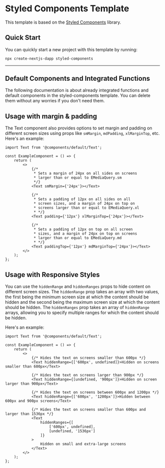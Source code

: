 # Styled Components Template

This template is based on the [Styled Components](https://styled-components.com/) library.

## Quick Start

You can quickly start a new project with this template by running:

```bash
npx create-nextjs-dapp styled-components
```

---

## Default Components and Integrated Functions

The following documentation is about already integrated functions and default components in the styled-components template. You can delete them without any worries if you don't need them.

## Usage with margin & padding

The Text component also provides options to set margin and padding on different screen sizes using props like `smMargin`, `mdPadding`, `xlMarginTop`, etc. Here's an example:

```tsx
import Text from '@components/default/Text';

const ExampleComponent = () => {
	return (
		<>
			{/*
			 * Sets a margin of 24px on all sides on screens
			 * larger than or equal to EMediaQuery.sm
			 */}
			<Text smMargin={'24px'}></Text>

			{/*
			 * Sets a padding of 12px on all sides on all
			 * screen sizes, and a margin of 24px on top on
			 * screens larger than or equal to EMediaQuery.xl
			 * */}
			<Text padding={'12px'} xlMarginTop={'24px'}></Text>

			{/*
			 * Sets a padding of 12px on top on all screen
			 * sizes, and a margin of 24px on top on screens
			 * larger than or equal to EMediaQuery.md
			 * */}
			<Text paddingTop={'12px'} mdMarginTop={'24px'}></Text>
		</>
	);
};
```

## Usage with Responsive Styles

You can use the `hiddenRange` and `hiddenRanges` props to hide content on different screen sizes. The `hiddenRange` prop takes an array with two values, the first being the minimum screen size at which the content should be hidden and the second being the maximum screen size at which the content should be hidden. The `hiddenRanges` prop takes an array of `hiddenRange` arrays, allowing you to specify multiple ranges for which the content should be hidden.

Here's an example:

```tsx
import Text from '@components/default/Text';

const ExampleComponent = () => {
	return (
		<>
			{/* Hides the text on screens smaller than 600px */}
			<Text hiddenRange={['600px', undefined]}>Hidden on screens smaller than 600px</Text>

			{/* Hides the text on screens larger than 900px */}
			<Text hiddenRange={[undefined, '900px']}>Hidden on screen larger than 900px</Text>

			{/* Hides the text on screens between 600px and 1200px */}
			<Text hiddenRange={['600px', '1200px']}>Hidden between 600px and 900px screens</Text>

			{/* Hides the text on screens smaller than 600px and larger than 1536px */}
			<Text
				hiddenRanges={[
					['600px', undefined],
					[undefined, '1536px']
				]}
			>
				Hidden on small and extra-large screens
			</Text>
		</>
	);
};
```
